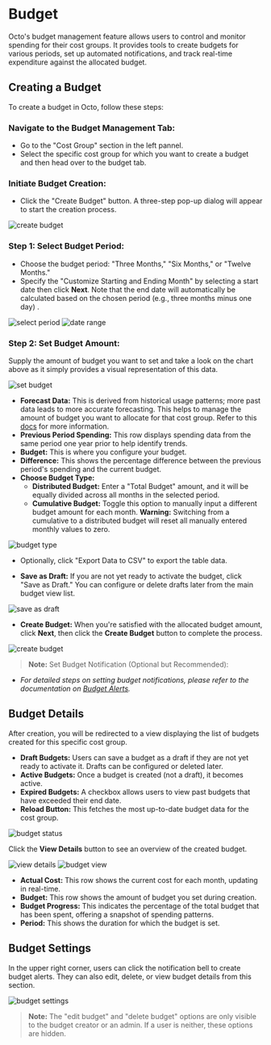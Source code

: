 # Budget

Octo's budget management feature allows users to control and monitor spending for their cost groups. It provides tools to create budgets for various periods, set up automated notifications, and track real-time expenditure against the allocated budget.

## Creating a Budget

To create a budget in Octo, follow these steps:

### Navigate to the Budget Management Tab:
   * Go to the "Cost Group" section in the left pannel.
   * Select the specific cost group for which you want to create a budget and then head over to the budget tab.

### Initiate Budget Creation:
   * Click the "Create Budget" button. A three-step pop-up dialog will appear to start the creation process.

![create budget](https://lh3.googleusercontent.com/d/1bi12NOoa2XKSEoPKJjaqr_y0Ryc1W5BP)

### Step 1: Select Budget Period:
   * Choose the budget period: "Three Months," "Six Months," or "Twelve Months."
   * Specify the "Customize Starting and Ending Month" by selecting a start date then click **Next**. Note that the end date will automatically be calculated based on the chosen period (e.g., three months minus one day) .

![select period](https://lh3.googleusercontent.com/d/12GvwASXZBLWjpZXlolc0BwAdMoVLpZkx)
![date range](https://lh3.googleusercontent.com/d/1YAKWmBb5T1aAVtZFHCRzCXUPZK5tix2J)

### Step 2: Set Budget Amount:
 Supply the amount of budget you want to set and take a look on the chart above as it simply provides a visual  representation of this data.

 ![set budget](https://lh3.googleusercontent.com/d/1I95Qc9RnE6L8NqljrnWdwJmWdsVcyIoH)


   * **Forecast Data:** This is derived from historical usage patterns; more past data leads to more accurate forecasting. This helps to manage the amount of budget you want to allocate for that cost group. Refer to this [docs](forecasting.md) for more information.
   * **Previous Period Spending:** This row displays spending data from the same period one year prior to help identify trends.
   * **Budget:** This is where you configure your budget.
   * **Difference:** This shows the percentage difference between the previous period's spending and the current budget.
   * **Choose Budget Type:**
      * **Distributed Budget:** Enter a "Total Budget" amount, and it will be equally divided across all months in the selected period.
      * **Cumulative Budget:** Toggle this option to manually input a different budget amount for each month. **Warning:** Switching from a cumulative to a distributed budget will reset all manually entered monthly values to zero.


![budget type](https://lh3.googleusercontent.com/d/1T0gacBO_CM553EPrDPDdic-Rh9sX0GHw)
   
   * Optionally, click "Export Data to CSV" to export the table data.

   * **Save as Draft:** If you are not yet ready to activate the budget, click "Save as Draft." You can configure or delete drafts later from the main budget view list.

![save as draft](https://lh3.googleusercontent.com/d/1MF1YSAwUyebusGqhZr0FTWRkJYlme0Kq)

   * **Create Budget:** When you're satisfied with the allocated budget amount, click **Next**, then click the **Create Budget** button to complete the process.

![create budget](https://lh3.googleusercontent.com/d/1KvFFExsuXz-HpxmZT04NoH6NZOUAZDWC)

> **Note:** Set Budget Notification (Optional but Recommended):
   * *For detailed steps on setting budget notifications, please refer to the documentation on [Budget Alerts](alerts-management.md).*
## Budget Details

After creation, you will be redirected to a view displaying the list of budgets created for this specific cost group.

* **Draft Budgets:** Users can save a budget as a draft if they are not yet ready to activate it. Drafts can be configured or deleted later.
* **Active Budgets:** Once a budget is created (not a draft), it becomes active.
* **Expired Budgets:** A checkbox allows users to view past budgets that have exceeded their end date.
* **Reload Button:** This fetches the most up-to-date budget data for the cost group.

![budget status](https://lh3.googleusercontent.com/d/1U_g7af-fT3MHmYaW0VF_XKxRV-OMjGNU)


Click the **View Details** button to see an overview of the created budget.

![view details](https://lh3.googleusercontent.com/d/1Ii7cb70d4YU7rp8Bc_jl4lzrByn9xu5l)
![budget view](https://lh3.googleusercontent.com/d/1KW3XNTh3x5IX7th4c8JEWAlRND7jPCIC)

* **Actual Cost:** This row shows the current cost for each month, updating in real-time.
* **Budget:** This row shows the amount of budget you set during creation.
* **Budget Progress:** This indicates the percentage of the total budget that has been spent, offering a snapshot of spending patterns.
* **Period:** This shows the duration for which the budget is set.

## Budget Settings

In the upper right corner, users can click the notification bell to create budget alerts. They can also edit, delete, or view budget details from this section.

![budget settings](https://lh3.googleusercontent.com/d/1aDb6KThA2PQXQo-_3iaJSSrRPTauDNrx)

> **Note:** The "edit budget" and "delete budget" options are only visible to the budget creator or an admin. If a user is neither, these options are hidden.